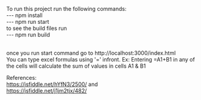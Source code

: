 To run this project run the following commands:<br>
    ---  npm install<br>
    ---  npm run start<br>
to see the build files run<br>
    ---   npm run build <br><br>

once you run start command go to http://localhost:3000/index.html<br>
You can type excel formulas using '=' infront. Ex: Entering =A1+B1 in any of the cells will calculate the sum of values in cells A1 & B1<br>

References: <br>
https://jsfiddle.net/hYfN3/2500/   and <br>
https://jsfiddle.net/j1jm2tjx/482/
